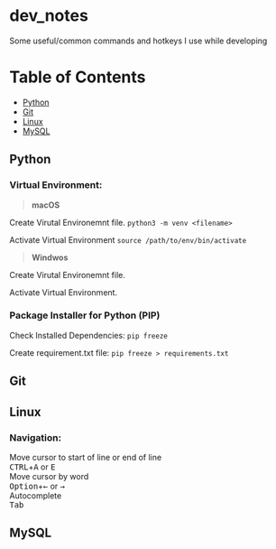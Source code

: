 # dev_notes
Some useful/common commands and hotkeys I use while developing

Table of Contents
=================

<!--ts-->
   * [Python](#python)
   * [Git](#git)
   * [Linux](#linux)
   * [MySQL](#mysql)
<!--te-->

## Python

### Virtual Environment:  
>**macOS**  

 
Create Virutal Environemnt file. 
`python3 -m venv <filename>`   

Activate Virtual Environment
`source /path/to/env/bin/activate`

>**Windwos**  

Create Virutal Environemnt file. 

Activate Virtual Environment.

### Package Installer for Python (PIP)

Check Installed Dependencies: `pip freeze` 

Create requirement.txt file: `pip freeze > requirements.txt`  



## Git

## Linux

### Navigation:
Move cursor to start of line or end of line  
<kbd>CTRL</kbd>+<kbd>A</kbd> or <kbd>E</kbd>  
Move cursor by word  
<kbd>Option</kbd>+<kbd>←</kbd> or <kbd>→</kbd>  
Autocomplete  
<kbd>Tab</kbd>  



## MySQL
